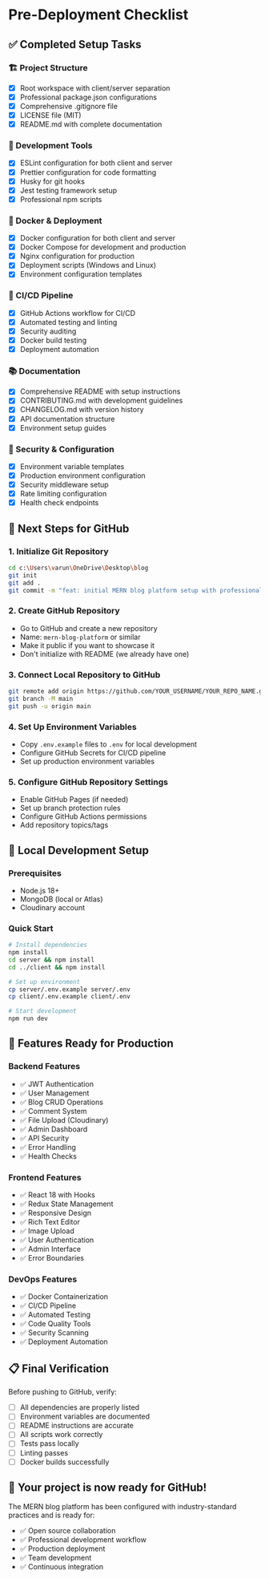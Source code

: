 # Pre-Deployment Checklist

## ✅ Completed Setup Tasks

### 🏗️ Project Structure
- [x] Root workspace with client/server separation
- [x] Professional package.json configurations
- [x] Comprehensive .gitignore file
- [x] LICENSE file (MIT)
- [x] README.md with complete documentation

### 🔧 Development Tools
- [x] ESLint configuration for both client and server
- [x] Prettier configuration for code formatting
- [x] Husky for git hooks
- [x] Jest testing framework setup
- [x] Professional npm scripts

### 🐳 Docker & Deployment
- [x] Docker configuration for both client and server
- [x] Docker Compose for development and production
- [x] Nginx configuration for production
- [x] Deployment scripts (Windows and Linux)
- [x] Environment configuration templates

### 🚀 CI/CD Pipeline
- [x] GitHub Actions workflow for CI/CD
- [x] Automated testing and linting
- [x] Security auditing
- [x] Docker build testing
- [x] Deployment automation

### 📚 Documentation
- [x] Comprehensive README with setup instructions
- [x] CONTRIBUTING.md with development guidelines
- [x] CHANGELOG.md with version history
- [x] API documentation structure
- [x] Environment setup guides

### 🔐 Security & Configuration
- [x] Environment variable templates
- [x] Production environment configuration
- [x] Security middleware setup
- [x] Rate limiting configuration
- [x] Health check endpoints

## 🎯 Next Steps for GitHub

### 1. Initialize Git Repository
```bash
cd c:\Users\varun\OneDrive\Desktop\blog
git init
git add .
git commit -m "feat: initial MERN blog platform setup with professional configuration"
```

### 2. Create GitHub Repository
- Go to GitHub and create a new repository
- Name: `mern-blog-platform` or similar
- Make it public if you want to showcase it
- Don't initialize with README (we already have one)

### 3. Connect Local Repository to GitHub
```bash
git remote add origin https://github.com/YOUR_USERNAME/YOUR_REPO_NAME.git
git branch -M main
git push -u origin main
```

### 4. Set Up Environment Variables
- Copy `.env.example` files to `.env` for local development
- Configure GitHub Secrets for CI/CD pipeline
- Set up production environment variables

### 5. Configure GitHub Repository Settings
- Enable GitHub Pages (if needed)
- Set up branch protection rules
- Configure GitHub Actions permissions
- Add repository topics/tags

## 🔧 Local Development Setup

### Prerequisites
- Node.js 18+
- MongoDB (local or Atlas)
- Cloudinary account

### Quick Start
```bash
# Install dependencies
npm install
cd server && npm install
cd ../client && npm install

# Set up environment
cp server/.env.example server/.env
cp client/.env.example client/.env

# Start development
npm run dev
```

## 🌟 Features Ready for Production

### Backend Features
- ✅ JWT Authentication
- ✅ User Management
- ✅ Blog CRUD Operations
- ✅ Comment System
- ✅ File Upload (Cloudinary)
- ✅ Admin Dashboard
- ✅ API Security
- ✅ Error Handling
- ✅ Health Checks

### Frontend Features
- ✅ React 18 with Hooks
- ✅ Redux State Management
- ✅ Responsive Design
- ✅ Rich Text Editor
- ✅ Image Upload
- ✅ User Authentication
- ✅ Admin Interface
- ✅ Error Boundaries

### DevOps Features
- ✅ Docker Containerization
- ✅ CI/CD Pipeline
- ✅ Automated Testing
- ✅ Code Quality Tools
- ✅ Security Scanning
- ✅ Deployment Automation

## 📋 Final Verification

Before pushing to GitHub, verify:
- [ ] All dependencies are properly listed
- [ ] Environment variables are documented
- [ ] README instructions are accurate
- [ ] All scripts work correctly
- [ ] Tests pass locally
- [ ] Linting passes
- [ ] Docker builds successfully

## 🚀 Your project is now ready for GitHub!

The MERN blog platform has been configured with industry-standard practices and is ready for:
- ✅ Open source collaboration
- ✅ Professional development workflow
- ✅ Production deployment
- ✅ Team development
- ✅ Continuous integration

